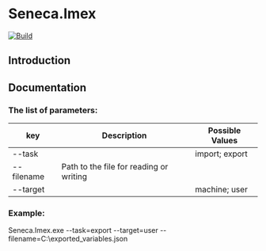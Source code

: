 # Seneca.Imex
[![Build](https://github.com/eminencegrs/seneca-imex/actions/workflows/dotnet.yml/badge.svg?branch=develop)](https://github.com/eminencegrs/seneca-imex/actions/workflows/dotnet.yml)

## Introduction

## Documentation

### The list of parameters:
| key                | Description                             | Possible Values      |
|--------------------|-----------------------------------------|----------------------|
| --task             |                                         | import; export       |
| --filename 		 | Path to the file for reading or writing |                      |
| --target           |                                         | machine; user        |

### Example:
Seneca.Imex.exe --task=export --target=user --filename=C:\exported_variables.json